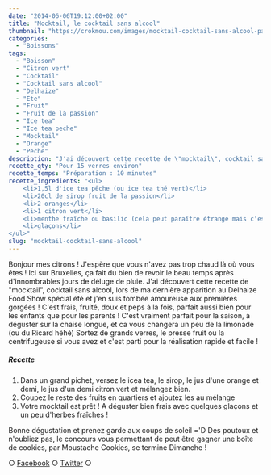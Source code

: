 ```yaml
---
date: "2014-06-06T19:12:00+02:00"
title: "Mocktail, le cocktail sans alcool"
thumbnail: "https://crokmou.com/images/mocktail-cocktail-sans-alcool-passion-peche-orange-citron-vert.jpg"
categories:
  - "Boissons"
tags:
  - "Boisson"
  - "Citron vert"
  - "Cocktail"
  - "Cocktail sans alcool"
  - "Delhaize"
  - "Ete"
  - "Fruit"
  - "Fruit de la passion"
  - "Ice tea"
  - "Ice tea peche"
  - "Mocktail"
  - "Orange"
  - "Peche"
description: "J'ai découvert cette recette de \"mocktail\", cocktail sans alcool, lors de ma dernière apparition au Delhaize Food Show et j'en suis tombée amoureuse !"
recette_qty: "Pour 15 verres environ"
recette_temps: "Préparation : 10 minutes"
recette_ingredients: "<ul>
	<li>1,5l d'ice tea pêche (ou ice tea thé vert)</li>
	<li>20cl de sirop fruit de la passion</li>
	<li>2 oranges</li>
	<li>1 citron vert</li>
	<li>menthe fraîche ou basilic (cela peut paraître étrange mais c'est bon !)</li>
	<li>glaçons</li>
</ul>"
slug: "mocktail-cocktail-sans-alcool"
---
```


Bonjour mes citrons ! J'espère que vous n'avez pas trop chaud là où vous êtes ! Ici sur Bruxelles, ça fait du bien de revoir le beau temps après d'innombrables jours de déluge de pluie. J'ai découvert cette recette de "mocktail", cocktail sans alcool, lors de ma dernière apparition au Delhaize Food Show spécial été et j'en suis tombée amoureuse aux premières gorgées ! C'est frais, fruité, doux et peps à la fois, parfait aussi bien pour les enfants que pour les parents ! C'est vraiment parfait pour la saison, à déguster sur la chaise longue, et ca vous changera un peu de la limonade (ou du Ricard héhé) Sortez de grands verres, le presse fruit ou la centrifugeuse si vous avez et c'est parti pour la réalisation rapide et facile !

##### Recette

1.  Dans un grand pichet, versez le icea tea, le sirop, le jus d'une orange et demi, le jus d'un demi citron vert et mélangez bien.
2.  Coupez le reste des fruits en quartiers et ajoutez les au mélange
3.  Votre mocktail est prêt ! A déguster bien frais avec quelques glaçons et un peu d'herbes fraîches !

Bonne dégustation et prenez garde aux coups de soleil ='D Des poutoux et n'oubliez pas, le concours vous permettant de peut être gagner une boîte de cookies, par Moustache Cookies, se termine Dimanche !

○ [Facebook](https://www.facebook.com/crokmou.blog) ○ [Twitter](https://twitter.com/Crokmou) ○